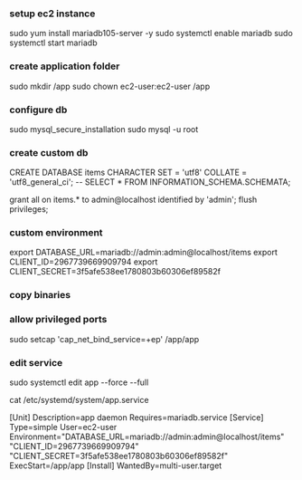 ### setup ec2 instance

sudo yum install mariadb105-server -y
sudo systemctl enable mariadb
sudo systemctl start mariadb


### create application folder

sudo mkdir /app
sudo chown ec2-user:ec2-user /app

### configure db

sudo mysql_secure_installation
sudo mysql -u root

### create custom db

CREATE DATABASE items CHARACTER SET = 'utf8' COLLATE = 'utf8_general_ci';
-- SELECT * FROM INFORMATION_SCHEMA.SCHEMATA;

grant all on items.* to admin@localhost identified by 'admin';
flush privileges;


### custom environment
export DATABASE_URL=mariadb://admin:admin@localhost/items
export CLIENT_ID=2967739669909794
export CLIENT_SECRET=3f5afe538ee1780803b60306ef89582f

### copy binaries


### allow privileged ports

sudo setcap 'cap_net_bind_service=+ep' /app/app



### edit service

sudo systemctl edit app --force --full

cat /etc/systemd/system/app.service

[Unit]
Description=app daemon
Requires=mariadb.service
[Service]
Type=simple
User=ec2-user
Environment="DATABASE_URL=mariadb://admin:admin@localhost/items" "CLIENT_ID=2967739669909794" "CLIENT_SECRET=3f5afe538ee1780803b60306ef89582f"
ExecStart=/app/app
[Install]
WantedBy=multi-user.target
